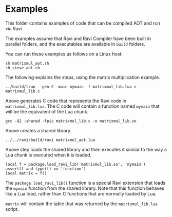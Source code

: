 # Examples

This folder contains examples of code that can be compiled AOT and run via Ravi.

The examples assume that Ravi and Ravi Compiler have been built in parallel folders, and the
executables are available in `build` folders.

You can run these examples as follows on a Linux host:

```
sh matrixmul_aot.sh
sh sieve_aot.sh
```

The following explains the steps, using the matrix multiplication example.

```
../build/trun --gen-C -main mymain -f matrixmul_lib.lua > matrixmul_lib.c
```

Above generates C code that represents the Ravi code in `matrixmul_lib.lua`.
The C code will contain a function named `mymain` that will be the equivalent of the Lua chunk.

```
gcc -O2 -shared -fpic matrixmul_lib.c -o matrixmul_lib.so
```

Above creates a shared library.

```
../../ravi/build/ravi matrixmul_aot.lua
```

Above step loads the shared library and then executes it similar to the way a Lua chunk is executed when it is loaded.

```
local f = package.load_ravi_lib('matrixmul_lib.so', 'mymain')
assert(f and type(f) == 'function')
local matrix = f()
```

The `package.load_ravi_lib()` function is a special Ravi extension that loads the `mymain` function from the shared
library. Note that this function behaves like a Lua load, rather than C functions that are normally loaded by Lua.

`matrix` will contain the table that was returned by the `matrixmul_lib.lua` script.



